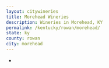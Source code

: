 ```yaml
---
layout: citywineries
title: Morehead Wineries
description: Wineries in Morehead, KY
permalink: /kentucky/rowan/morehead/
state: ky
county: rowan
city: morehead
---
```

-

